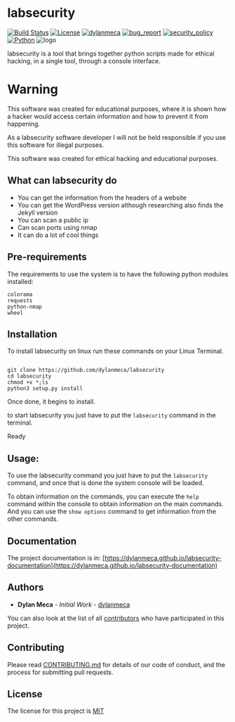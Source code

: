 # labsecurity
[![Build Status](https://img.shields.io/github/stars/dylanmeca/labsecurity.svg)](https://github.com/dylanmeca/labsecurity)
[![License](https://img.shields.io/github/license/dylanmeca/labsecurity.svg)](https://github.com/dylanmeca/labsecurity/blob/main/LICENSE)
[![dylanmeca](https://img.shields.io/badge/author-dylanmeca-green.svg)](https://github.com/dylanmeca)
[![bug_report](https://img.shields.io/badge/bug-report-red.svg)](https://github.com/dylanmeca/labsecurity/blob/main/.github/ISSUE_TEMPLATE/bug_report.md)
[![security_policy](https://img.shields.io/badge/security-policy-cyan.svg)](https://github.com/meca/labsecurity/blob/main/.github/SECURITY.md)
[![Python](https://img.shields.io/badge/language-Python%20-yellow.svg)](https://www.python.org)
![logo](https://raw.githubusercontent.com/dylanmeca/labsecurity/main/.github/icon.jpg)

labsecurity is a tool that brings together python scripts made for ethical hacking, in a single tool, through a console interface.

# Warning

This software was created for educational purposes, where it is shown how a hacker would access certain information and how to prevent it from happening.

As a labsecurity software developer I will not be held responsible if you use this software for illegal purposes. 

This software was created for ethical hacking and educational purposes.

## What can labsecurity do

* You can get the information from the headers of a website
* You can get the WordPress version although researching also finds the Jekyll version
* You can scan a public ip
* Can scan ports using nmap
* It can do a lot of cool things

## Pre-requirements

The requirements to use the system is to have the following python modules installed:

```text
colorama
requests
python-nmap
wheel
```

## Installation

To install labsecurity on linux run these commands on your Linux Terminal.

```shell

git clone https://github.com/dylanmeca/labsecurity
cd labsecurity
chmod +x *;ls
python3 setup.py install

```

Once done, it begins to install.

to start labsecurity you just have to put the ``` labsecurity ``` command in the terminal.

Ready


## Usage:

To use the labsecurity command you just have to put the ```labsecurity``` command, and once that is done the system console will be loaded.

To obtain information on the commands, you can execute the ```help``` command within the console to obtain information on the main commands. And you can use the ```show options``` command to get information from the other commands.

## Documentation

The project documentation is in: [https://dylanmeca.github.io/labsecurity-documentation](https://dylanmeca.github.io/labsecurity-documentation)

## Authors

* **Dylan Meca** - *Initial Work* - [dylanmeca](https://github.com/dylanmeca)

You can also look at the list of all [contributors](https://github.com/dylanmeca/labsecurity/contributors) who have participated in this project.

## Contributing

Please read [CONTRIBUTING.md](https://github.com/dylanmeca/labsecurity/blob/main/.github/CONTRIBUTING.md) for details of our code of conduct, and the process for submitting pull requests.

## License

The license for this project is [MIT](https://github.com/dylanmeca/labsecurity/blob/main/LICENSE)
